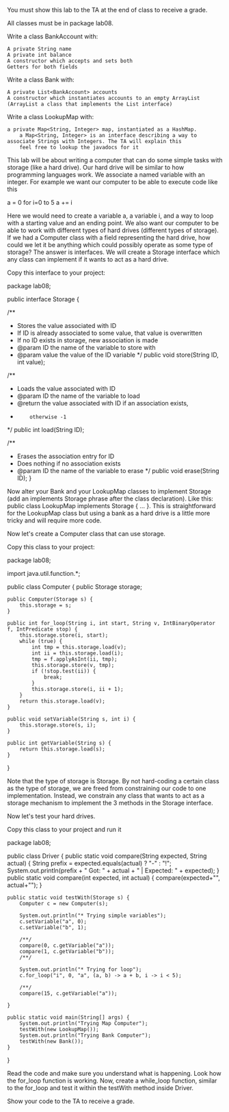 You must show this lab to the TA at the end of class to receive a grade.

All classes must be in package lab08.

Write a class BankAccount with:

    A private String name
    A private int balance
    A constructor which accepts and sets both
    Getters for both fields

Write a class Bank with:

    A private List<BankAccount> accounts
    A constructor which instantiates accounts to an empty ArrayList (ArrayList a class that implements the List interface)

Write a class LookupMap with:

    a private Map<String, Integer> map, instantiated as a HashMap.
        a Map<String, Integer> is an interface describing a way to associate Strings with Integers. The TA will explain this
        feel free to lookup the javadocs for it

This lab will be about writing a computer that can do some simple tasks with storage (like a hard drive). Our hard drive will be similar to how programming languages work. We associate a named variable with an integer. For example we want our computer to be able to execute code like this

a = 0
for i=0 to 5
  a += i

Here we would need to create a variable a, a variable i, and a way to loop with a starting value and an ending point. We also want our computer to be able to work with different types of hard drives (different types of storage). If we had a Computer class with a field representing the hard drive, how could we let it be anything which could possibly operate as some type of storage? The answer is interfaces. We will create a Storage interface which any class can implement if it wants to act as a hard drive.

Copy this interface to your project:

package lab08;

public interface Storage {

  /**
   * Stores the value associated with ID
   * If ID is already associated to some value, that value is overwritten
   * If no ID exists in storage, new association is made
   * @param ID the name of the variable to store with
   * @param value the value of the ID variable
   */
    public void store(String ID, int value);

  /**
   * Loads the value associated with ID
   * @param ID the name of the variable to load
   * @return the value associated with ID if an association exists,
   *         otherwise -1
   */
  public int load(String ID);

  /**
   * Erases the association entry for ID
   * Does nothing if no association exists
   * @param ID the name of the variable to erase
   */
  public void erase(String ID);
}

Now alter your Bank and your LookupMap classes to implement Storage (add an implements Storage phrase after the class declaration). Like this: public class LookupMap implements Storage
{ ... }. This is straightforward for the LookupMap class but using a bank as a hard drive is a little more tricky and will require more code.

Now let's create a Computer class that can use storage.

Copy this class to your project:

package lab08;

import java.util.function.*;

public class Computer {
    public Storage storage;

    public Computer(Storage s) {
        this.storage = s;
    }

    public int for_loop(String i, int start, String v, IntBinaryOperator f, IntPredicate stop) {
        this.storage.store(i, start);
        while (true) {
            int tmp = this.storage.load(v);
            int ii = this.storage.load(i);
            tmp = f.applyAsInt(ii, tmp);
            this.storage.store(v, tmp);
            if (!stop.test(ii)) {
                break;
            }
            this.storage.store(i, ii + 1);
        }
        return this.storage.load(v);
    }

    public void setVariable(String s, int i) {
        this.storage.store(s, i);
    }

    public int getVariable(String s) {
        return this.storage.load(s);
    }
}

Note that the type of storage is Storage. By not hard-coding a certain class as the type of storage, we are freed from constraining our code to one implementation. Instead, we constrain any class that wants to act as a storage mechanism to implement the 3 methods in the Storage interface.

Now let's test your hard drives.

Copy this class to your project and run it

package lab08;

public class Driver {
    public static void compare(String expected, String actual) {
        String prefix = expected.equals(actual) ? "-" : "!";
        System.out.println(prefix + " Got: " + actual + " | Expected: " + expected);
    }
    public static void compare(int expected, int actual) {
        compare(expected+"", actual+"");
    }

    public static void testWith(Storage s) {
        Computer c = new Computer(s);

        System.out.println("* Trying simple variables");
        c.setVariable("a", 0);
        c.setVariable("b", 1);

        /**/
        compare(0, c.getVariable("a"));
        compare(1, c.getVariable("b"));
        /**/

        System.out.println("* Trying for loop");
        c.for_loop("i", 0, "a", (a, b) -> a + b, i -> i < 5);

        /**/
        compare(15, c.getVariable("a"));

    }

    public static void main(String[] args) {
        System.out.println("Trying Map Computer");
        testWith(new LookupMap());
        System.out.println("Trying Bank Computer");
        testWith(new Bank());
    }
}

Read the code and make sure you understand what is happening. Look how the for_loop function is working. Now, create a while_loop function, similar to the for_loop and test it within the testWith method inside Driver.

Show your code to the TA to receive a grade.
